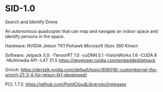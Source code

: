 # SID-1.0
Search and Identify Drone

An autonomous quadcopter that can map and navigate an indoor space and identify persons in the space.

Hardware:
  NVIDIA Jetson TK1
  Pixhawk
  Microsoft Xbox 360 Kinect

Software:
  Jetpack 3.0:
    -TensorRT 1.0
    -cuDNN 5.1
    -VisionWorks 1.6
    -CUDA 8
    -Multimedia API
    -L4T 21.5
  https://developer.nvidia.com/embedded/jetpack
  
  Grinch:
  https://devtalk.nvidia.com/default/topic/906018/-customkernel-the-grinch-21-3-4-for-jetson-tk1-developed/
  
  PCL 1.7.2:
  https://github.com/PointCloudLibrary/pcl/releases
  
